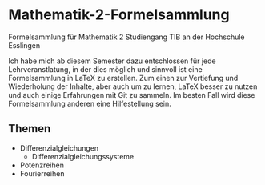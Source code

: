 # Mathematik-2-Formelsammlung
Formelsammlung für Mathematik 2 Studiengang TIB an der Hochschule Esslingen

Ich habe mich ab diesem Semester dazu entschlossen für jede Lehrveranstlatung, in der dies möglich und sinnvoll ist eine Formelsammlung in LaTeX zu erstellen.
Zum einen zur Vertiefung und Wiederholung der Inhalte, aber auch um zu lernen, LaTeX besser zu nutzen und auch einige Erfahrungen mit Git zu sammeln. Im besten Fall wird diese Formelsammlung anderen eine Hilfestellung sein.

## Themen

- Differenzialgleichungen
  * Differenzialgleichungssysteme
- Potenzreihen
- Fourierreihen
